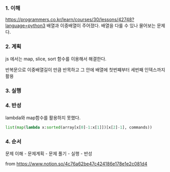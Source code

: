 ### 1. 이해

https://programmers.co.kr/learn/courses/30/lessons/42748?language=python3
배열과 이중배열이 주어졌다. 배열을 다룰 수 있나 물어보는 문제다.

### 2. 계획

js 에서는 map, slice, sort 함수를 이용해서 해결한다.

반복문으로 이중배열길이 만큼 반목하고 그 안에 배열에 첫번쨰부터 세번째
인덱스까지 활용

### 3. 실행


### 4. 반성

lambda와 map함수를 활용하지 못했다.
```python
list(map(lambda x:sorted(array[x[0]-1:x[1]])[x[2]-1], commands))
```

### 4. 순서

문제 이해 - 문제계획 - 문제 풀기 - 실행 - 반성


from https://www.notion.so/4c76a62be47c424186e178e1e2c081d4
